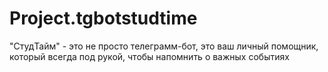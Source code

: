 # Project.tgbotstudtime
 "СтудТайм" - это не просто телеграмм-бот, это ваш личный помощник, который всегда под рукой, чтобы напомнить о важных событиях
